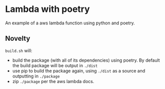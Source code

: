 # Lambda with poetry
An example of a aws lambda function using python and poetry.

## Novelty
`build.sh` will:
* build the package (with all of its dependencies) using poetry. By default the
  build package will be output in `./dist`
* use pip to build the package again, using `./dist` as a source and outputting
  in `./package`
* zip `./package` per the aws lambda docs.
